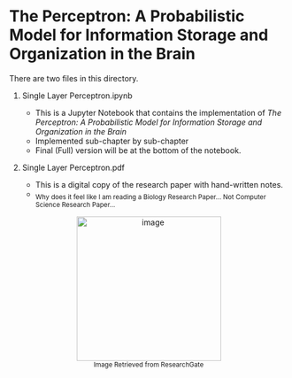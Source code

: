 # The Perceptron: A Probabilistic Model for Information Storage and Organization in the Brain

There are two files in this directory.<br>

1. Single Layer Perceptron.ipynb
   - This is a Jupyter Notebook that contains the implementation of *The Perceptron: A Probabilistic Model for Information Storage and Organization in the Brain* <br>
   - Implemented sub-chapter by sub-chapter
   - Final (Full) version will be at the bottom of the notebook.

2. Single Layer Perceptron.pdf
   - This is a digital copy of the research paper with hand-written notes.
   - <sub>Why does it feel like I am reading a Biology Research Paper... Not Computer Science Research Paper...</sub>

<p align="center">
   <img width="261" alt="image" src="https://github.com/jasonheesanglee/theoretical_study/assets/123557477/f98dfbdd-71ff-41e0-b869-a2140c39adbf"><br>
  <sub>Image Retrieved from ResearchGate</sub>
</p>

